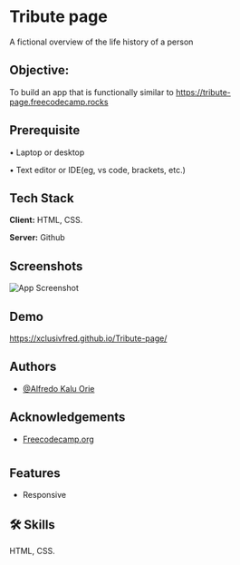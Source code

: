 # Tribute page

A fictional overview of the life history of a person


## Objective:

To build an app that is functionally similar to https://tribute-page.freecodecamp.rocks

## Prerequisite

• Laptop or desktop

• Text editor or IDE(eg, vs code, brackets, etc.)

## Tech Stack

**Client:** HTML, CSS.

**Server:** Github


## Screenshots

![App Screenshot](https://i.postimg.cc/XNkhtvZM/288458889-3230160873897157-2871520038337343482-n.jpg)


## Demo

https://xclusivfred.github.io/Tribute-page/


## Authors

- [@Alfredo Kalu Orie](https://www.github.com/xclusivfred)


## Acknowledgements

 - [Freecodecamp.org](https://freecodecamp.org/)

#
## Features

- Responsive


## 🛠 Skills
HTML, CSS.
